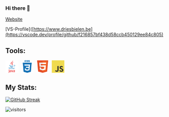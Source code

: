### Hi there 👋

[Website](https://www.driesbielen.be)

[VS-Profile]([https://www.driesbielen.be](https://vscode.dev/profile/github/f216857bf438d58ccb450129ee84c805)

## Tools: 

<img src="https://github.com/devicons/devicon/blob/master/icons/java/java-original-wordmark.svg" title="Java" alt="Java" width="40" height="40"/>&nbsp;
<img src="https://github.com/devicons/devicon/blob/master/icons/css3/css3-plain-wordmark.svg"  title="CSS3" alt="CSS" width="40" height="40"/>&nbsp;
<img src="https://github.com/devicons/devicon/blob/master/icons/html5/html5-original.svg" title="HTML5" alt="HTML" width="40" height="40"/>&nbsp;
<img src="https://github.com/devicons/devicon/blob/master/icons/javascript/javascript-original.svg" title="JavaScript" alt="JavaScript" width="40" height="40"/>&nbsp;

## My Stats:
[![GitHub Streak](http://github-readme-streak-stats.herokuapp.com?user=Driesjuhhhh&theme=dark&background=000000)](https://git.io/streak-stats)

![visitors](https://visitor-badge.laobi.icu/badge?page_id=Driesjuhhhh.Driesjuhhhh)

